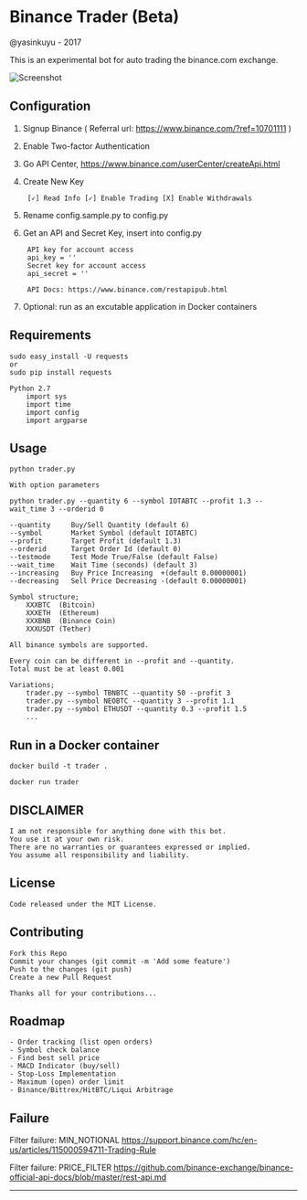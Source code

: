 # Binance Trader (Beta)
@yasinkuyu - 2017

This is an experimental bot for auto trading the binance.com exchange.

![Screenshot](https://github.com/yasinkuyu/binance-trader/blob/master/screenshot.png)

## Configuration

1. Signup Binance ( Referral url: https://www.binance.com/?ref=10701111 )
2. Enable Two-factor Authentication    
3. Go API Center, https://www.binance.com/userCenter/createApi.html
4. Create New Key

        [✓] Read Info [✓] Enable Trading [X] Enable Withdrawals 
5. Rename config.sample.py to config.py
6. Get an API and Secret Key, insert into config.py

        API key for account access
        api_key = ''
        Secret key for account access
        api_secret = ''

        API Docs: https://www.binance.com/restapipub.html
7. Optional: run as an excutable application in Docker containers


## Requirements

    sudo easy_install -U requests
    or 
    sudo pip install requests
    
    Python 2.7
        import sys
        import time
        import config
        import argparse

## Usage

    python trader.py 
    
    With option parameters

    python trader.py --quantity 6 --symbol IOTABTC --profit 1.3 --wait_time 3 --orderid 0
    
    --quantity     Buy/Sell Quantity (default 6)
    --symbol       Market Symbol (default IOTABTC)
    --profit       Target Profit (default 1.3)
    --orderid      Target Order Id (default 0)
    --testmode     Test Mode True/False (default False)
    --wait_time    Wait Time (seconds) (default 3)
    --increasing   Buy Price Increasing  +(default 0.00000001)
    --decreasing   Sell Price Decreasing -(default 0.00000001)

    Symbol structure;
        XXXBTC  (Bitcoin)
        XXXETH  (Ethereum)
        XXXBNB  (Binance Coin)
        XXXUSDT (Tether)

    All binance symbols are supported.
    
    Every coin can be different in --profit and --quantity.
    Total must be at least 0.001 
    
    Variations;
        trader.py --symbol TBNBTC --quantity 50 --profit 3
        trader.py --symbol NEOBTC --quantity 3 --profit 1.1
        trader.py --symbol ETHUSDT --quantity 0.3 --profit 1.5
        ...
    
## Run in a Docker container

    docker build -t trader .

    docker run trader
 
## DISCLAIMER

    I am not responsible for anything done with this bot. 
    You use it at your own risk. 
    There are no warranties or guarantees expressed or implied. 
    You assume all responsibility and liability.
     
## License

    Code released under the MIT License.

## Contributing

    Fork this Repo
    Commit your changes (git commit -m 'Add some feature')
    Push to the changes (git push)
    Create a new Pull Request
    
    Thanks all for your contributions...
    
## Roadmap

    - Order tracking (list open orders)
    - Symbol check balance 
    - Find best sell price
    - MACD Indicator (buy/sell)
    - Stop-Loss Implementation
    - Maximum (open) order limit
    - Binance/Bittrex/HitBTC/Liqui Arbitrage  

## Failure

Filter failure: MIN_NOTIONAL
https://support.binance.com/hc/en-us/articles/115000594711-Trading-Rule

Filter failure: PRICE_FILTER
https://github.com/binance-exchange/binance-official-api-docs/blob/master/rest-api.md

---